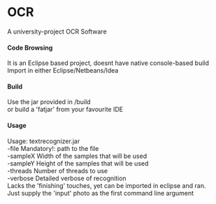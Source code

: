# OCR
A university-project OCR Software

#### Code Browsing
It is an Eclipse based project, doesnt have native console-based build  
Import in either Eclipse/Netbeans/Idea  

#### Build 
Use the jar provided in /build  
or build a 'fatjar' from your favourite IDE  

#### Usage
Usage: textrecognizer.jar  
 -file <arg>      Mandatory!: path to the file  
 -sampleX <arg>   Width of the samples that will be used  
 -sampleY <arg>   Height of the samples that will be used  
 -threads <arg>   Number of threads to use  
 -verbose         Detailed verbose of recognition  
Lacks the 'finishing' touches, yet can be imported in eclipse and ran.   
Just supply the 'input' photo as the first command line argument
